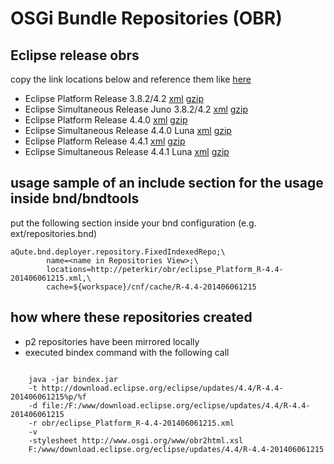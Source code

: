 # OSGi Bundle Repositories (OBR)


## Eclipse release obrs 

copy the link locations below and reference them like [here](#usage) 

- Eclipse Platform Release 3.8.2/4.2          [xml](eclipse_3.8.2_Platform.xml) [gzip](eclipse_3.8.2_Platform.xml.gz)
- Eclipse Simultaneous Release Juno 3.8.2/4.2 [xml](eclipse_3.8.2_Juno.xml)     [gzip](eclipse_3.8.2_Juno.xml)
- Eclipse Platform Release 4.4.0              [xml](eclipse_4.4.0_Platform.xml) [gzip](eclipse_4.4.0_Platform.xml.gz)
- Eclipse Simultaneous Release 4.4.0 Luna     [xml](eclipse_4.4.0_Luna.xml)     [gzip](eclipse_4.4.0_Luna.xml.gz)
- Eclipse Platform Release 4.4.1 			  [xml](eclipse_4.4.1_Platform.xml) [gzip](eclipse_4.4.1_Platform.xml.gz)
- Eclipse Simultaneous Release 4.4.1 Luna 	  [xml](eclipse_4.4.1_Luna.xml)     [gzip](eclipse_4.4.1_Luna.xml.gz) 


## <a name="usage">usage</a> sample of an include section for the usage inside bnd/bndtools

put the following section inside your bnd configuration (e.g. ext/repositories.bnd)

    aQute.bnd.deployer.repository.FixedIndexedRepo;\ 
    		name=<name in Repositories View>;\
    		locations=http://peterkir/obr/eclipse_Platform_R-4.4-201406061215.xml,\
            cache=${workspace}/cnf/cache/R-4.4-201406061215


## how where these repositories created

- p2 repositories have been mirrored locally
- executed bindex command with the following call

<pre><code>
    java -jar bindex.jar
    -t http://download.eclipse.org/eclipse/updates/4.4/R-4.4-201406061215%p/%f
    -d file:/F:/www/download.eclipse.org/eclipse/updates/4.4/R-4.4-201406061215
    -r obr/eclipse_Platform_R-4.4-201406061215.xml
    -v
    -stylesheet http://www.osgi.org/www/obr2html.xsl
    F:/www/download.eclipse.org/eclipse/updates/4.4/R-4.4-201406061215
</code></pre>
